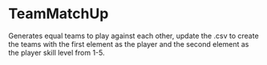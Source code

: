 # TeamMatchUp
Generates equal teams to play against each other, update the .csv to create the teams with the first element as the player and the second element as the player skill level from 1-5.
